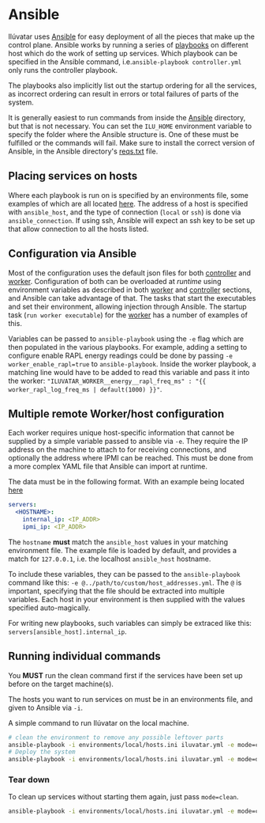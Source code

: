 # Ansible

Ilúvatar uses [Ansible](https://docs.ansible.com/ansible/latest/index.html) for easy deployment of all the pieces that make up the control plane.
Ansible works by running a series of [playbooks](https://docs.ansible.com/ansible/latest/user_guide/playbooks_intro.html) on different host which do the work of setting up services.
Which playbook can be specified in the Ansible command, i.e.`ansible-playbook controller.yml` only runs the controller playbook.

The playbooks also implicitly list out the startup ordering for all the services, as incorrect ordering can result in errors or total failures of parts of the system.

It is generally easiest to run commands from inside the [Ansible](../ansible/) directory, but that is not necessary.
You can set the `ILU_HOME` environment variable to specify the folder where the Ansible structure is.
One of these must be fulfilled or the commands will fail.
Make sure to install the correct version of Ansible, in the Ansible directory's [reqs.txt](../ansible/reqs.txt) file.

## Placing services on hosts

Where each playbook is run on is specified by an environments file, some examples of which are all located [here](../ansible/environments/).
The address of a host is specified with `ansible_host`, and the type of connection (`local` or `ssh`) is done via `ansible_connection`.
If using ssh, Ansible will expect an ssh key to be set up that allow connection to all the hosts listed.

## Configuration via Ansible

Most of the configuration uses the default json files for both [controller](../iluvatar_controller/src/controller.json) and [worker](../iluvatar_worker/src/worker.json).
Configuration of both can be overloaded at _runtime_ using environment variables as described in both [worker](./WORKER.md) and [controller](./CONTROLLER.md) sections, and Ansible can take advantage of that.
The tasks that start the executables and set their environment, allowing injection through Ansible.
The startup task (`run worker executable`) for the [worker](../ansible/worker.yml) has a number of examples of this.

Variables can be passed to `ansible-playbook` using the `-e` flag which are then populated in the various playbooks.
For example, adding a setting to configure enable RAPL energy readings could be done by passing `-e worker_enable_rapl=true` to `ansible-playbook`.
Inside the worker playbook, a matching line would have to be added to read this variable and pass it into the worker: `"ILUVATAR_WORKER__energy__rapl_freq_ms" : "{{ worker_rapl_log_freq_ms | default(1000) }}"`.

## Multiple remote Worker/host configuration

Each worker requires unique host-specific information that cannot be supplied by a simple variable passed to ansible via `-e`.
They require the IP address on the machine to attach to for receiving connections, and optionally the address where IPMI can be reached.
This must be done from a more complex YAML file that Ansible can import at runtime.

The data must be in the following format. With an example being located [here](../ansible/group_vars/host_addresses.yml)

```YAML
servers:
  <HOSTNAME>:
    internal_ip: <IP_ADDR>
    ipmi_ip: <IP_ADDR>
```

The `hostname` **must** match the `ansible_host` values in your matching environment file.
The example file is loaded by default, and provides a match for `127.0.0.1`, i.e. the localhost `ansible_host` hostname.

To include these variables, they can be passed to the `ansible-playbook` command like this:
`-e @../path/to/custom/host_addresses.yml`.
The `@` is important, specifying that the file should be extracted into multiple variables.
Each host in your environment is then supplied with the values specified auto-magically.

For writing new playbooks, such variables can simply be extraced like this: `servers[ansible_host].internal_ip`.

## Running individual commands

You **MUST** run the clean command first if the services have been set up before on the target machine(s).

The hosts you want to run services on must be in an environments file, and given to Ansible via `-i`.

A simple command to run Ilúvatar on the local machine.

```sh
# clean the environment to remove any possible leftover parts 
ansible-playbook -i environments/local/hosts.ini iluvatar.yml -e mode=clean -e "@./group_vars/host_addresses.yml"
# Deploy the system
ansible-playbook -i environments/local/hosts.ini iluvatar.yml -e mode=deploy -e "@./group_vars/host_addresses.yml"
```

### Tear down

To clean up services without starting them again, just pass `mode=clean`.

```sh
ansible-playbook -i environments/local/hosts.ini iluvatar.yml -e mode=clean -e "@./group_vars/host_addresses.yml"
```
